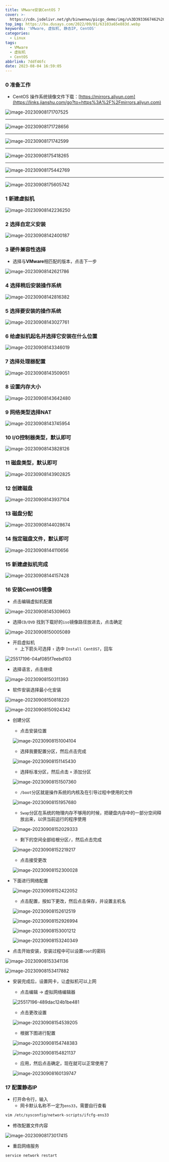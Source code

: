 ```yaml
---
title: VMware安装CentOS 7
cover: >-
  https://cdn.jsdelivr.net/gh/binwenwu/picgo_demo/img/u%3D3933667462%2C2332434810%26fm%3D253%26fmt%3Dauto%26app%3D138%26f%3DJPEG
top_img: https://bu.dusays.com/2022/09/01/63103a65e883d.webp
keywords: 'VMware, 虚拟机, 静态IP, CentOS'
categories:
  - Linux
tags:
  - VMware
  - 虚拟机
  - CentOS
abbrlink: 7ddf46fc
date: 2023-08-04 16:59:05
---
```



### 0 准备工作

- CentOS 操作系统镜像文件下载：[https://mirrors.aliyun.com](https://links.jianshu.com/go?to=https%3A%2F%2Fmirrors.aliyun.com)

![image-20230908171707525](https://cdn.jsdelivr.net/gh/binwenwu/picgo_demo/img/image-20230908171707525.png)



---



![image-20230908171728656](https://cdn.jsdelivr.net/gh/binwenwu/picgo_demo/img/image-20230908171728656.png)



---



![image-20230908171742599](https://cdn.jsdelivr.net/gh/binwenwu/picgo_demo/img/image-20230908171742599.png)



---

![image-20230908175418265](https://cdn.jsdelivr.net/gh/binwenwu/picgo_demo/img/image-20230908175418265.png)

---



![image-20230908175442769](https://cdn.jsdelivr.net/gh/binwenwu/picgo_demo/img/image-20230908175442769.png)

---

![image-20230908175605742](https://cdn.jsdelivr.net/gh/binwenwu/picgo_demo/img/image-20230908175605742.png)



### 1 新建虚拟机

![image-20230908142236250](https://cdn.jsdelivr.net/gh/binwenwu/picgo_demo/img/image-20230908142236250.png)



### 2 选择自定义安装

![image-20230908142400187](https://cdn.jsdelivr.net/gh/binwenwu/picgo_demo/img/image-20230908142400187.png)



### 3 硬件兼容性选择

- 选择与**VMware**相匹配的版本，点击下一步

![image-20230908142621786](https://cdn.jsdelivr.net/gh/binwenwu/picgo_demo/img/image-20230908142621786.png)



### 4 选择稍后安装操作系统

![image-20230908142816382](https://cdn.jsdelivr.net/gh/binwenwu/picgo_demo/img/image-20230908142816382.png)



### 5 选择要安装的操作系统

![image-20230908143027761](https://cdn.jsdelivr.net/gh/binwenwu/picgo_demo/img/image-20230908143027761.png)



### 6 给虚拟机起名并选择它安装在什么位置

![image-20230908143346019](https://cdn.jsdelivr.net/gh/binwenwu/picgo_demo/img/image-20230908143346019.png)



### 7 选择处理器配置

![image-20230908143509051](https://cdn.jsdelivr.net/gh/binwenwu/picgo_demo/img/image-20230908143509051.png)



### 8 设置内存大小

![image-20230908143642480](https://cdn.jsdelivr.net/gh/binwenwu/picgo_demo/img/image-20230908143642480.png)



### 9  网络类型选择NAT

![image-20230908143745954](https://cdn.jsdelivr.net/gh/binwenwu/picgo_demo/img/image-20230908143745954.png)



### 10 I/O控制器类型，默认即可

![image-20230908143828126](https://cdn.jsdelivr.net/gh/binwenwu/picgo_demo/img/image-20230908143828126.png)



### 11 磁盘类型，默认即可

![image-20230908143902825](https://cdn.jsdelivr.net/gh/binwenwu/picgo_demo/img/image-20230908143902825.png)



### 12 创建磁盘

![image-20230908143937104](https://cdn.jsdelivr.net/gh/binwenwu/picgo_demo/img/image-20230908143937104.png)



### 13 磁盘分配

![image-20230908144028674](https://cdn.jsdelivr.net/gh/binwenwu/picgo_demo/img/image-20230908144028674.png)



### 14 指定磁盘文件，默认即可

![image-20230908144110656](https://cdn.jsdelivr.net/gh/binwenwu/picgo_demo/img/image-20230908144110656.png)



### 15 新建虚拟机完成

![image-20230908144157428](https://cdn.jsdelivr.net/gh/binwenwu/picgo_demo/img/image-20230908144157428.png)



### 16 安装CentOS镜像

- 点击编辑虚拟机配置

![image-20230908145309603](https://cdn.jsdelivr.net/gh/binwenwu/picgo_demo/img/image-20230908145309603.png)

- 选择`CD/DVD` 找到下载好的`iso`镜像路径放进去，点击确定

![image-20230908150005089](https://cdn.jsdelivr.net/gh/binwenwu/picgo_demo/img/image-20230908150005089.png)

- 开启虚拟机
  - 上下箭头可选择 `↑` 选中 `Install CentOS7`，回车

![25517196-04af085f7eebd103](https://cdn.jsdelivr.net/gh/binwenwu/picgo_demo/img/25517196-04af085f7eebd103.webp)

- 选择语言，点击继续

![image-20230908150311393](https://cdn.jsdelivr.net/gh/binwenwu/picgo_demo/img/image-20230908150311393.png)

- 软件安装选择最小化安装

![image-20230908150818220](https://cdn.jsdelivr.net/gh/binwenwu/picgo_demo/img/image-20230908150818220.png)

![image-20230908150924342](https://cdn.jsdelivr.net/gh/binwenwu/picgo_demo/img/image-20230908150924342.png)

- 创建分区

  - 点击安装位置

  ![image-20230908151004104](https://cdn.jsdelivr.net/gh/binwenwu/picgo_demo/img/image-20230908151004104.png)

  - 选择我要配置分区，然后点击完成

  ![image-20230908151145430](https://cdn.jsdelivr.net/gh/binwenwu/picgo_demo/img/image-20230908151145430.png)

  - 选择标准分区，然后点击 `+` 添加分区

  ![image-20230908151507360](https://cdn.jsdelivr.net/gh/binwenwu/picgo_demo/img/image-20230908151507360.png)

  - `/boot`分区就是操作系统的内核及在引导过程中使用的文件

  ![image-20230908151957680](https://cdn.jsdelivr.net/gh/binwenwu/picgo_demo/img/image-20230908151957680.png)

  - `Swap`分区在系统的物理内存不够用的时候，把硬盘内存中的一部分空间释放出来，以供当前运行的程序使用

  ![image-20230908152029333](https://cdn.jsdelivr.net/gh/binwenwu/picgo_demo/img/image-20230908152029333.png)

  - 剩下的空间全部给根分区`/`，然后点击完成

  ![image-20230908152219217](https://cdn.jsdelivr.net/gh/binwenwu/picgo_demo/img/image-20230908152219217.png)

  - 点击接受更改

  ![image-20230908152300028](https://cdn.jsdelivr.net/gh/binwenwu/picgo_demo/img/image-20230908152300028.png)

- 下面进行网络配置

  ![image-20230908152422052](https://cdn.jsdelivr.net/gh/binwenwu/picgo_demo/img/image-20230908152422052.png)

  - 点击配置，按如下更改，然后点击保存，并设置主机名

  ![image-20230908152612519](https://cdn.jsdelivr.net/gh/binwenwu/picgo_demo/img/image-20230908152612519.png)

  ![image-20230908152926994](https://cdn.jsdelivr.net/gh/binwenwu/picgo_demo/img/image-20230908152926994.png)

  ![image-20230908153001212](https://cdn.jsdelivr.net/gh/binwenwu/picgo_demo/img/image-20230908153001212.png)

  ![image-20230908153240349](https://cdn.jsdelivr.net/gh/binwenwu/picgo_demo/img/image-20230908153240349.png)

- 点击开始安装，安装过程中可以设置`root`的密码

![image-20230908153341136](https://cdn.jsdelivr.net/gh/binwenwu/picgo_demo/img/image-20230908153341136.png)

![image-20230908153417882](https://cdn.jsdelivr.net/gh/binwenwu/picgo_demo/img/image-20230908153417882.png)

- 安装完成后，设置网卡，让虚拟机可以上网

  - 点击编辑 → 虚拟网络编辑器

  ![25517196-489dac124b1be481](https://cdn.jsdelivr.net/gh/binwenwu/picgo_demo/img/25517196-489dac124b1be481.webp)

  - 点击更改设置

  ![image-20230908154539205](https://cdn.jsdelivr.net/gh/binwenwu/picgo_demo/img/image-20230908154539205.png)

  - 根据下图进行配置

  ![image-20230908154748383](https://cdn.jsdelivr.net/gh/binwenwu/picgo_demo/img/image-20230908154748383.png)

  ![image-20230908154821137](https://cdn.jsdelivr.net/gh/binwenwu/picgo_demo/img/image-20230908154821137.png)

  - 应用，然后点击确定，现在就可以正常使用了

  ![image-20230908160139747](https://cdn.jsdelivr.net/gh/binwenwu/picgo_demo/img/image-20230908160139747.png)





### 17 配置静态IP

- 打开命令行，输入
  - 网卡默认名称不一定为`ens33`，需要自行查看

```BASH
vim /etc/sysconfig/network-scripts/ifcfg-ens33
```

- 修改配置文件内容

![image-20230908173017415](https://cdn.jsdelivr.net/gh/binwenwu/picgo_demo/img/image-20230908173017415.png)

- 重启网络服务

```BASH
service network restart
```
